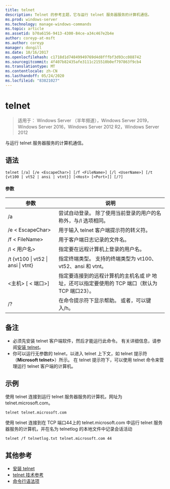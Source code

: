 ```yaml
---
title: telnet
description: Telnet 的参考主题，它与运行 telnet 服务器服务的计算机通信。
ms.prod: windows-server
ms.technology: manage-windows-commands
ms.topic: article
ms.assetid: b70a6156-9413-4300-84ce-a34c467e2b4e
author: coreyp-at-msft
ms.author: coreyp
manager: dongill
ms.date: 10/16/2017
ms.openlocfilehash: c1718d1d74849949769d4d8fffbf3d93cc088742
ms.sourcegitcommit: 4f407b82435afe3111c215510b0ef797863f9cb4
ms.translationtype: MT
ms.contentlocale: zh-CN
ms.lasthandoff: 05/24/2020
ms.locfileid: "83821027"
---
```

# <a name="telnet"></a>telnet

> 适用于： Windows Server （半年频道），Windows Server 2019，Windows Server 2016，Windows Server 2012 R2，Windows Server 2012

与运行 telnet 服务器服务的计算机通信。

## <a name="syntax"></a>语法
```
telnet [/a] [/e <EscapeChar>] [/f <FileName>] [/l <UserName>] [/t {vt100 | vt52 | ansi | vtnt}] [<Host> [<Port>]] [/?]
```
#### <a name="parameters"></a>参数
|参数|说明|
|-------|--------|
|/a|尝试自动登录。 除了使用当前登录的用户的名称外，与/l 选项相同。|
|/e \< EscapeChar>|用于输入 telnet 客户端提示符的转义符。|
|/f \< FileName>|用于客户端日志记录的文件名。|
|/l \< 用户名>|指定要在远程计算机上登录的用户名。|
|/t {vt100 &#124; vt52 &#124; ansi &#124; vtnt}|指定终端类型。 支持的终端类型为 vt100、vt52、ansi 和 vtnt。|
|\<主机> [ \< 端口>]|指定要连接到的远程计算机的主机名或 IP 地址，还可以指定要使用的 TCP 端口（默认为 TCP 端口23）。|
|/?|在命令提示符下显示帮助。 或者，可以键入/h。|

## <a name="remarks"></a>备注
-   必须先安装 telnet 客户端软件，然后才能运行此命令。 有关详细信息，请参阅[安装 telnet](https://technet.microsoft.com/library/cc754293(v=ws.10).aspx)。
-   你可以运行无参数的 telnet，以进入 telnet 上下文，如 telnet 提示符（**Microsoft telnet>**）所示。 在 telnet 提示符下，可以使用 telnet 命令来管理运行 telnet 客户端的计算机。

## <a name="examples"></a>示例
使用 telnet 连接到运行 telnet 服务器服务的计算机，网址为 telnet.microsoft.com。
```
telnet telnet.microsoft.com
```
使用 telnet 连接到在 TCP 端口44上的 telnet.microsoft.com 中运行 telnet 服务器服务的计算机，并在名为 telnetlog 的本地文件中记录会话活动
```
telnet /f telnetlog.txt telnet.microsoft.com 44
```

## <a name="additional-references"></a>其他参考
-   [安装 telnet](https://technet.microsoft.com/library/cc754293(v=ws.10).aspx)
-   [telnet 技术参考](https://technet.microsoft.com/library/cc754987(v=ws.10).aspx)
- [命令行语法项](command-line-syntax-key.md)
